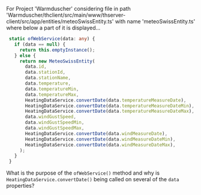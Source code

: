 For Project 'Warmduscher' considering file in path 'Warmduscher/thclient/src/main/www/thserver-client/src/app/entities/meteoSwissEntity.ts' with name 'meteoSwissEntity.ts' where below a part of it is displayed...
```typescript
 static ofWebService(data: any) {
   if (data == null) {
     return this.emptyInstance();
   } else {
     return new MeteoSwissEntity(
       data.id,
       data.stationId,
       data.stationName,
       data.temperature,
       data.temperatureMin,
       data.temperatureMax,
       HeatingDataService.convertDate(data.temperatureMeasureDate),
       HeatingDataService.convertDate(data.temperatureMeasureDateMin),
       HeatingDataService.convertDate(data.temperatureMeasureDateMax),
       data.windGustSpeed,
       data.windGustSpeedMin,
       data.windGustSpeedMax,
       HeatingDataService.convertDate(data.windMeasureDate),
       HeatingDataService.convertDate(data.windMeasureDateMin),
       HeatingDataService.convertDate(data.windMeasureDateMax),
     );
   }
 }
```
What is the purpose of the `ofWebService()` method and why is `HeatingDataService.convertDate()` being called on several of the `data` properties?